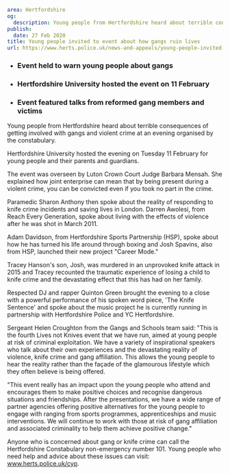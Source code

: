 ```yaml
area: Hertfordshire
og:
  description: Young people from Hertfordshire heard about terrible consequences of getting involved with gangs and violent crime at an evening organised by the constabulary.
publish:
  date: 27 Feb 2020
title: Young people invited to event about how gangs ruin lives
url: https://www.herts.police.uk/news-and-appeals/young-people-invited-to-event-about-how-gangs-ruin-lives-440
```

* ### Event held to warn young people about gangs

 * ### Hertfordshire University hosted the event on 11 February

 * ### Event featured talks from reformed gang members and victims

Young people from Hertfordshire heard about terrible consequences of getting involved with gangs and violent crime at an evening organised by the constabulary.

Hertfordshire University hosted the evening on Tuesday 11 February for young people and their parents and guardians.

The event was overseen by Luton Crown Court Judge Barbara Mensah. She explained how joint enterprise can mean that by being present during a violent crime, you can be convicted even if you took no part in the crime.

Paramedic Sharon Anthony then spoke about the reality of responding to knife crime incidents and saving lives in London. Darren Awolesi, from Reach Every Generation, spoke about living with the effects of violence after he was shot in March 2011.

Adam Davidson, from Hertfordshire Sports Partnership (HSP), spoke about how he has turned his life around through boxing and Josh Spavins, also from HSP, launched their new project "Career Mode."

Tracey Hanson's son, Josh, was murdered in an unprovoked knife attack in 2015 and Tracey recounted the traumatic experience of losing a child to knife crime and the devastating effect that this has had on her family.

Respected DJ and rapper Quinton Green brought the evening to a close with a powerful performance of his spoken word piece, 'The Knife Sentence' and spoke about the music project he is currently running in partnership with Hertfordshire Police and YC Hertfordshire.

Sergeant Helen Croughton from the Gangs and Schools team said: "This is the fourth Lives not Knives event that we have run, aimed at young people at risk of criminal exploitation. We have a variety of inspirational speakers who talk about their own experiences and the devastating reality of violence, knife crime and gang affiliation. This allows the young people to hear the reality rather than the façade of the glamourous lifestyle which they often believe is being offered.

"This event really has an impact upon the young people who attend and encourages them to make positive choices and recognise dangerous situations and friendships. After the presentations, we have a wide range of partner agencies offering positive alternatives for the young people to engage with ranging from sports programmes, apprenticeships and music interventions. We will continue to work with those at risk of gang affiliation and associated criminality to help them achieve positive change."

Anyone who is concerned about gang or knife crime can call the Hertfordshire Constabulary non-emergency number 101. Young people who need help and advice about these issues can visit: www.herts.police.uk/cyp.
